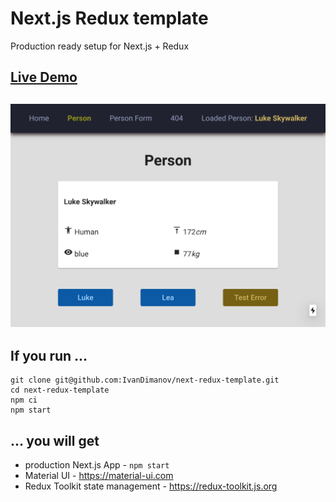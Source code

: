 # Next.js Redux template
Production ready setup for Next.js + Redux

## [Live Demo](https://next-redux-template.ivandimanov.now.sh/)
## [![App](https://raw.githubusercontent.com/IvanDimanov/next-redux-template/master/image.png)](https://next-redux-template.ivandimanov.now.sh/)


## If you run ...
```
git clone git@github.com:IvanDimanov/next-redux-template.git
cd next-redux-template
npm ci
npm start
```


## ... you will get
- production Next.js App - `npm start`
- Material UI - https://material-ui.com
- Redux Toolkit state management - https://redux-toolkit.js.org
